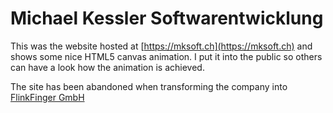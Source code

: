 # Michael Kessler Softwarentwicklung

This was the website hosted at [https://mksoft.ch](https://mksoft.ch) and
shows some nice HTML5 canvas animation. I put it into the public so
others can have a look how the animation is achieved.

The site has been abandoned when transforming the company into [FlinkFinger GmbH](http://www.flinkfinger.com)
